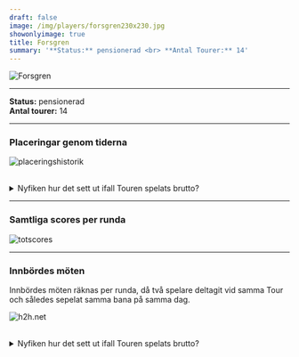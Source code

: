 ```yaml
---  
draft: false  
image: /img/players/forsgren230x230.jpg  
showonlyimage: true  
title: Forsgren  
summary: '**Status:** pensionerad <br> **Antal Tourer:** 14'  
---
```


![Forsgren](/img/players/forsgren230x230.jpg)

------------------------------------------------------------------------

**Status:** pensionerad  
**Antal tourer:** 14

------------------------------------------------------------------------

### Placeringar genom tiderna

![placeringshistorik](/playerstats/Forsgren.placing.net.png) <br><br>
<details> <summary>Nyfiken hur det sett ut ifall Touren spelats
brutto?</summary> <p>

![placeringshistorik](/playerstats/Forsgren.placing.gross.png) </p>
</details>

------------------------------------------------------------------------

### Samtliga scores per runda

![totscores](/playerstats/Forsgren.totscores.png)

------------------------------------------------------------------------

### Innbördes möten

Innbördes möten räknas per runda, då två spelare deltagit vid samma Tour
och således sepelat samma bana på samma dag.

![h2h.net](/playerstats/Forsgren.h2h.net.png) <br><br> <details>
<summary>Nyfiken hur det sett ut ifall Touren spelats brutto?</summary>
<p>

![h2h.gross](/playerstats/Forsgren.h2h.gross.png) </p> </details>
